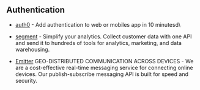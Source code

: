 ## Authentication 

* [auth0](https://auth0.com/) - Add authentication to web or mobiles app in 10 minutesd\



* [segment](https://segment.com) - Simplify your analytics. Collect customer data with one API and send it to hundreds of tools for analytics, marketing, and data warehousing.
* [Emitter](https://emitter.io/)
GEO-DISTRIBUTED COMMUNICATION ACROSS DEVICES - We are a cost-effective real-time messaging service for connecting online devices. Our publish-subscribe messaging API is built for speed and security.

